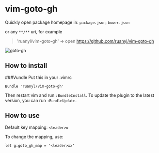 vim-goto-gh
===========

Quickly open package homepage in: `package.json`, `bower.json`

or any `**/**` uri, for example 
>'ruanyl/vim-goto-gh' -> open https://github.com/ruanyl/vim-goto-gh

![goto-gh](https://cloud.githubusercontent.com/assets/486382/10712495/51122156-7aa5-11e5-93fb-0c918a80e124.gif)

How to install
-----------------------
###Vundle
Put this in your .vimrc

```vim
Bundle 'ruanyl/vim-goto-gh'
```

Then restart vim and run `:BundleInstall`.
To update the plugin to the latest version, you can run `:BundleUpdate`.

How to use
----------

Default key mapping: `<leader>o`

To change the mapping, use:

```
let g:goto_gh_map = '<leader>xx'
```
